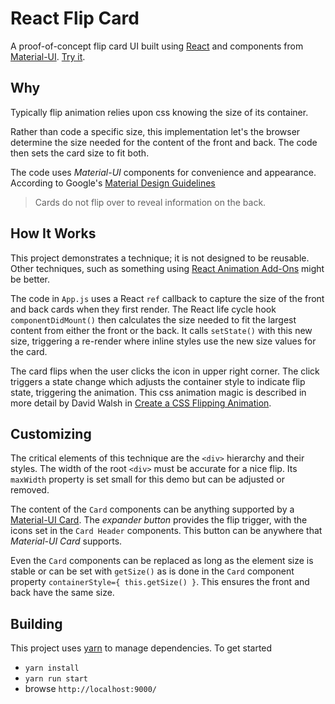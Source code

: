 # React Flip Card

A proof-of-concept flip card UI built using [React](https://facebook.github.io/react)
and components from
[Material-UI](http://www.material-ui.com).
[Try it](https://react-flip-card.bencharts.com).

## Why
Typically flip animation relies upon css knowing the size of its container.

Rather than code a specific size, this implementation let's the
browser determine the size needed for the content of the front and back.
The code then sets the card size to fit both.

The code uses _Material-UI_ components for convenience and appearance.
According to Google's [Material Design Guidelines](https://material.io/guidelines/components/cards.html#cards-behavior)
> Cards do not flip over to reveal information on the back.

## How It Works
This project demonstrates a technique;
it is not designed to be reusable.
Other techniques, such as something using [React Animation Add-Ons](https://facebook.github.io/react/docs/animation.html)
might be better.

The code in `App.js` uses a React `ref` callback to capture the
size of the front and back cards when they first render.
The React life cycle hook `componentDidMount()` then calculates
the size needed to fit the largest content from either the
front or the back.
It calls `setState()` with this new size, triggering a re-render
where inline styles use the new size values for the card.

The card flips when the user clicks the icon in upper right corner.
The click triggers a state change which adjusts the container
style to indicate flip state, triggering the animation.
This css animation magic is described in more detail by David Walsh in
[Create a CSS Flipping Animation](https://davidwalsh.name/css-flip).

## Customizing
The critical elements of this technique are the `<div>` hierarchy and their styles.
The width of the root `<div>` must be accurate for a nice flip.
Its `maxWidth` property is set small for this demo but can be adjusted or removed.

The content of the `Card` components can be anything supported by a
[Material-UI Card](http://www.material-ui.com/#/components/card).
The _expander button_ provides the flip trigger, with the
icons set in the `Card Header` components.
This button can be anywhere that _Material-UI Card_ supports.

Even the `Card` components can be replaced as long as
the element size is stable or can be set with `getSize()`
as is done in the `Card` component property `containerStyle={ this.getSize() }`.
This ensures the front and back have the same size.

## Building
This project uses [yarn](https://yarnpkg.com)
to manage dependencies. To get started
- `yarn install`
- `yarn run start`
- browse `http://localhost:9000/`
